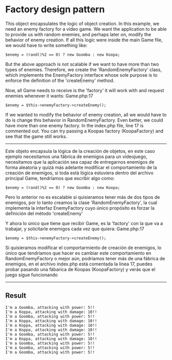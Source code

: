 # Factory design pattern

This object encapsulates the logic of object creation. In this example, we need an enemy factory for a video game. We want the application to be able to provide us with random enemies, and perhaps later on, modify the behavior of enemy creation. If all this logic were inside the main Game file, we would have to write something like:

```
$enemy = (rand()%2 == 0) ? new Goomba : new Koopa;
```

But the above approach is not scalable if we want to have more than two types of enemies. Therefore, we create the 'RandomEnemyFactory' class, which implements the EnemyFactory interface whose sole purpose is to enforce the definition of the 'createEnemy' method.

Now, all Game needs to receive is the 'factory' it will work with and request enemies whenever it wants:
Game.php:17

```
$enemy = $this->enemyFactory->createEnemy();
```

If we wanted to modify the behavior of enemy creation, all we would have to do is change this behavior in RandomEnemyFactory. Even better, we could have more than one enemy factory. In the index.php file, line 17 is commented out. You can try passing a Koopas factory (KoopaFactory) and see that the game still works.

---

Este objeto encapsula la lógica de la creación de objetos, en este caso ejemplo necesitamos una fábrica de enemigos para un videojuego, necesitamos que la aplicación sea capaz de entregarnos enemigos de forma aleatoria y quizá más adelante modificar el comportamiento de la creación de enemigos, si toda está lógica estuviera dentro del archivo principal Game, tendríamos que escribir algo como:

```
$enemy = (rand()%2 == 0) ? new Goomba : new Koopa;
```

Pero lo anterior no es escalable si quisieramos tener más de dos tipos de enemigos, por lo tanto creamos la clase 'RandomEnemyFactory', la cual implementa la interfaz EnemyFactory cuyo único propósito es forzar la definición del método 'createEnemy'

Y ahora lo único que tiene que recibir Game, es la 'factory' con la que va a trabajar, y solicitarle enemigos cada vez que quiera:
Game.php:17

```
$enemy = $this->enemyFactory->createEnemy();
```

Si quisieramos modificar el comportarmiento de creación de enemigos, lo único que tendríamos que hacer es cambiar este comportamiento en RandomEnemyFactory o mejor aún, podríamos tener más de una fábrica de enemigos, en el archivo index.php está comentada la línea 17, puedes probar pasando una fábarica de Koopas (KoopaFactory) y verás que el juego sigue funcionando

---

## Result

```
I'm a Goomba, attacking with power: 5!!
I'm a Koppa, attacking with damage: 10!!
I'm a Goomba, attacking with power: 5!!
I'm a Koppa, attacking with damage: 10!!
I'm a Koppa, attacking with damage: 10!!
I'm a Koppa, attacking with damage: 10!!
I'm a Goomba, attacking with power: 5!!
I'm a Koppa, attacking with damage: 10!!
I'm a Goomba, attacking with power: 5!!
I'm a Goomba, attacking with power: 5!!
I'm a Goomba, attacking with power: 5!!
```
